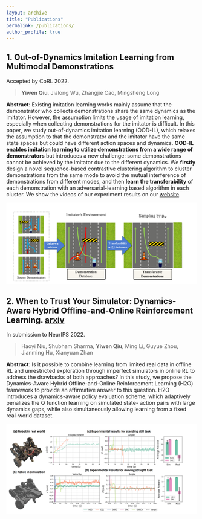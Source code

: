 ```yaml
---
layout: archive
title: "Publications"
permalink: /publications/
author_profile: true
---
```

## 1. Out-of-Dynamics Imitation Learning from Multimodal Demonstrations

  Accepted by CoRL 2022.

> **Yiwen Qiu**, Jialong Wu, Zhangjie Cao, Mingsheng Long

**Abstract**: Existing imitation learning works mainly assume that the demonstrator who collects demonstrations share the same dynamics as the imitator. However, the assumption limits the usage of imitation learning, especially when collecting demonstrations for the imitator is difficult. In this paper, we study out-of-dynamics imitation learning (OOD-IL), which relaxes the assumption to that the demonstrator and the imitator have the same state spaces but could have different action spaces and dynamics. **OOD-IL enables imitation learning to utilize demonstrations from a wide range of demonstrators** but introduces a new challenge: some demonstrations cannot be achieved by the imitator due to the different dynamics. We **firstly** design a novel sequence-based contrastive clustering algorithm to cluster demonstrations from the same mode to avoid the mutual interference of demonstrations from different modes, and then **learn the transferability** of each demonstration with an adversarial-learning based algorithm in each cluster.  We show the videos of our experiment results on our [website](https://sites.google.com/view/oodil).


<center>

 <img src="../_publications/figures/1_transferable_demonstrations.png" width="800"  />
</center>

## 2. When to Trust Your Simulator: Dynamics-Aware Hybrid Offline-and-Online Reinforcement Learning. [arxiv](https://arxiv.org/abs/2206.13464v1)

  In submission to NeurIPS 2022.
> Haoyi Niu, Shubham Sharma, **Yiwen Qiu**, Ming Li, Guyue Zhou, Jianming Hu, Xianyuan Zhan

**Abstract**: Is it possible to combine learning from limited real data in offline RL and unrestricted exploration through imperfect simulators in online RL to address the drawbacks of both approaches? In this study, we propose the Dynamics-Aware Hybrid Offline-and-Online Reinforcement Learning (H2O) framework to provide an affirmative
 answer to this question. H2O introduces a dynamics-aware policy evaluation
 scheme, which adaptively penalizes the Q function learning on simulated state-
action pairs with large dynamics gaps, while also simultaneously allowing learning
 from a fixed real-world dataset.

<center>

 <img src="../_publications/figures/2_wheel_legged.png" width="800"  />
</center>